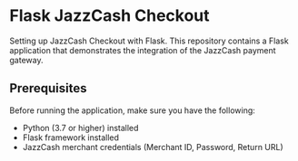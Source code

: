 # Flask JazzCash Checkout
Setting up JazzCash Checkout with Flask.
This repository contains a Flask application that demonstrates the integration of the JazzCash payment gateway.

## Prerequisites

Before running the application, make sure you have the following:

- Python (3.7 or higher) installed
- Flask framework installed
- JazzCash merchant credentials (Merchant ID, Password, Return URL)
